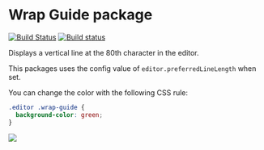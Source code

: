 # Wrap Guide package

[![Build Status](https://travis-ci.org/atom/wrap-guide.svg?branch=master)](https://travis-ci.org/atom/wrap-guide)
[![Build status](https://ci.appveyor.com/api/projects/status/k9snd0hc2bh7s1hp/branch/master)](https://ci.appveyor.com/project/kevinsawicki/wrap-guide/branch/master)

Displays a vertical line at the 80th character in the editor.

This packages uses the config value of `editor.preferredLineLength` when set.

You can change the color with the following CSS rule:

```css
.editor .wrap-guide {
  background-color: green;
}
```

![](https://f.cloud.github.com/assets/671378/2241976/dbf6a8f6-9ced-11e3-8fef-d8a226301530.png)
